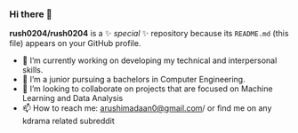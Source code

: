 ### Hi there 👋

**rush0204/rush0204** is a ✨ _special_ ✨ repository because its `README.md` (this file) appears on your GitHub profile.

- 🔭 I’m currently working on developing my technical and interpersonal skills.
- 🌱 I’m a junior pursuing a bachelors in Computer Engineering.
- 👯 I’m looking to collaborate on projects that are focused on Machine Learning and Data Analysis
- 📫 How to reach me: arushimadaan0@gmail.com/ or find me on any kdrama related subreddit
